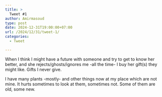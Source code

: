 ```yaml
---
title: >
  Tweet #1
author: Amirmasoud
type: post
date: 2024-12-31T19:00:00+07:00
url: /2024/12/31/tweet-1/
categories:
  - Tweet

---
```


When I think I might have a future with someone and try to get to know her better, and she rejects/ghosts/ignores me -all the time- I buy her gift(s) they might like. Gifts I never give.

I have many plants -mostly- and other things now at my place which are not mine. It hurts sometimes to look at them, sometimes not. Some of them are old, some new.

